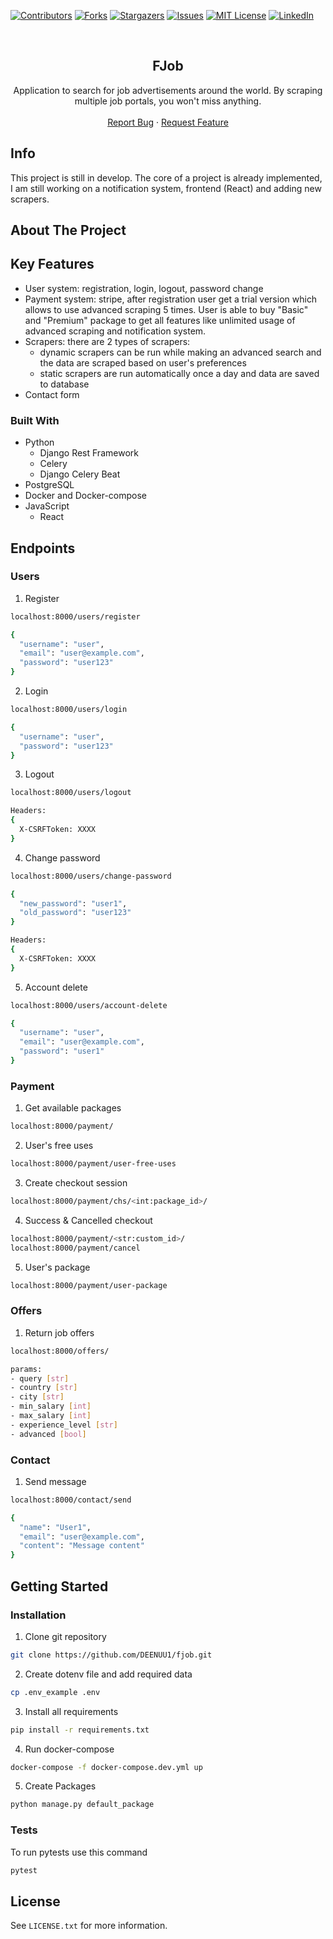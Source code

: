 [![Contributors][contributors-shield]][contributors-url]
[![Forks][forks-shield]][forks-url]
[![Stargazers][stars-shield]][stars-url]
[![Issues][issues-shield]][issues-url]
[![MIT License][license-shield]][license-url]
[![LinkedIn][linkedin-shield]][linkedin-url]



<br />
<div align="center">

  <h2 align="center">FJob</h3>

  <p align="center">
    Application to search for job advertisements around the world. By scraping multiple job portals, you won't miss anything. 
    <br />
    <br />
    <a href="https://github.com/DEENUU1/fjob/issues">Report Bug</a>
    ·
    <a href="https://github.com/DEENUU1/fjob/issues">Request Feature</a>
  </p>

  <a href="https://github.com/DEENUU1/">

  </a>
</div>



## Info

This project is still in develop. The core of a project is already implemented, I am still working on a notification system, frontend (React) and adding new scrapers.

<!-- ABOUT THE PROJECT -->
## About The Project



## Key Features
- User system: registration, login, logout, password change
- Payment system: stripe, after registration user get a trial version which allows to use advanced scraping 5 times. User is able to buy "Basic" and "Premium" package to get all features like unlimited usage of advanced scraping and notification system.
- Scrapers: there are 2 types of scrapers:
  - dynamic scrapers can be run while making an advanced search and the data are scraped based on user's preferences
  - static scrapers are run automatically once a day and data are saved to database
- Contact form

### Built With

- Python
  - Django Rest Framework
  - Celery
  - Django Celery Beat
- PostgreSQL
- Docker and Docker-compose
- JavaScript
  - React

## Endpoints
### Users
1. Register
```bash
localhost:8000/users/register

{
  "username": "user",
  "email": "user@example.com",
  "password": "user123"
}
```
2. Login
```bash
localhost:8000/users/login

{
  "username": "user",
  "password": "user123"
} 
```
3. Logout
```bash
localhost:8000/users/logout

Headers:
{
  X-CSRFToken: XXXX
}

```
4. Change password
```bash
localhost:8000/users/change-password

{
  "new_password": "user1",
  "old_password": "user123"
}

Headers:
{
  X-CSRFToken: XXXX
}

```
5. Account delete
```bash
localhost:8000/users/account-delete

{
  "username": "user",
  "email": "user@example.com",
  "password": "user1"
}
```

### Payment
1. Get available packages
```bash
localhost:8000/payment/
```
2. User's free uses
```bash
localhost:8000/payment/user-free-uses
```
3. Create checkout session
```bash
localhost:8000/payment/chs/<int:package_id>/
```
4. Success & Cancelled checkout 
```bash
localhost:8000/payment/<str:custom_id>/
localhost:8000/payment/cancel
```
5. User's package
```bash
localhost:8000/payment/user-package
```

### Offers
1. Return job offers
```bash
localhost:8000/offers/

params:
- query [str]
- country [str]
- city [str]
- min_salary [int]
- max_salary [int]
- experience_level [str]
- advanced [bool]
```

### Contact
1. Send message
```bash
localhost:8000/contact/send

{
  "name": "User1",
  "email": "user@example.com",
  "content": "Message content"
}
```


<!-- GETTING STARTED -->
## Getting Started


### Installation

1. Clone git repository
```bash
git clone https://github.com/DEENUU1/fjob.git
```

2. Create dotenv file and add required data
```bash
cp .env_example .env
```

3. Install all requirements
```bash
pip install -r requirements.txt
```

4. Run docker-compose
```bash
docker-compose -f docker-compose.dev.yml up
```

5. Create Packages
```bash
python manage.py default_package 
```

### Tests

To run pytests use this command
```bash
pytest
```


<!-- LICENSE -->
## License

See `LICENSE.txt` for more information.


<!-- MARKDOWN LINKS & IMAGES -->
<!-- https://www.markdownguide.org/basic-syntax/#reference-style-links -->
[contributors-shield]: https://img.shields.io/github/contributors/DEENUU1/fjob.svg?style=for-the-badge
[contributors-url]: https://github.com/DEENUU1/fjob/graphs/contributors
[forks-shield]: https://img.shields.io/github/forks/DEENUU1/fjob.svg?style=for-the-badge
[forks-url]: https://github.com/DEENUU1/fjob/network/members
[stars-shield]: https://img.shields.io/github/stars/DEENUU1/fjob.svg?style=for-the-badge
[stars-url]: https://github.com/DEENUU1/fjob/stargazers
[issues-shield]: https://img.shields.io/github/issues/DEENUU1/fjob.svg?style=for-the-badge
[issues-url]: https://github.com/DEENUU1/fjob/issues
[license-shield]: https://img.shields.io/github/license/DEENUU1/fjob.svg?style=for-the-badge
[license-url]: https://github.com/DEENUU1/fjob/blob/master/LICENSE.txt
[linkedin-shield]: https://img.shields.io/badge/-LinkedIn-black.svg?style=for-the-badge&logo=linkedin&colorB=555
[linkedin-url]: https://linkedin.com/in/kacper-wlodarczyk
